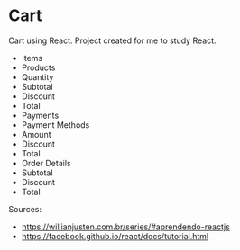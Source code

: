 # Cart

Cart using React. Project created for me to study React.

- Items
 - Products
 - Quantity
 - Subtotal
 - Discount
 - Total
- Payments
 - Payment Methods
 - Amount
 - Discount
 - Total
- Order Details
 - Subtotal
 - Discount
 - Total

Sources:
- https://willianjusten.com.br/series/#aprendendo-reactjs
- https://facebook.github.io/react/docs/tutorial.html
